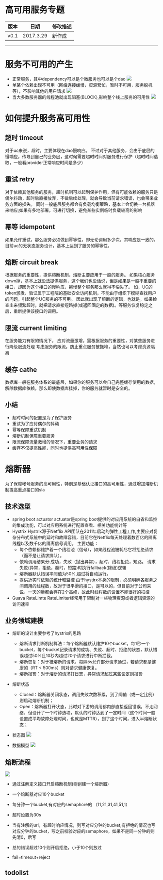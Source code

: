 高可用服务专题
===
|**版本**|日期|修改描述|
|:-:|:-:|:-|
|v0.1|2017.3.29|新作成|
---
# 服务不可用的产生
- 正常服务，其中dependency可以是个微服务也可以是个dao
![](images/request_normal.png)
- 单某个依赖出现不可用（网络连接缓慢，资源繁忙，暂时不可用，服务脱机等），不影响其他的用户请求
![](images/request_block.png)
- 当大多数服务器的线程池就出现阻塞(BLOCK),影响整个线上服务的可用性
![](images/request_blockmore.png)
# 如何提升服务高可用性
## 超时 timeout
对于uc来说，超时，主要体现在dao慢响应。
不过对于其他服务，会由于底层的慢响应，传导到自己的业务层，这时候需要超时时间对服务进行保护（超时时间选取，一般看provider正常响应时间是多少）
## 重试 retry
对于依赖其他服务的服务，超时机制可以起到保护作用，但有可能依赖的服务只是偶尔抖动，超时后直接放弃，不做后续处理，就会导致当前请求错误，也会带来业务方面的损失。
同时一般底层服务都会有负载均衡策略，基本上会切换一台机器来响应;如果有多地部署，可进行切换，避免某些实例临时负载较高的影响
## 幂等 idempotent
如果允许重试，那么服务必须做到幂等性，即无论调用多少次，其响应是一致的。
目前uc的无状态服务设计，基本上达到了服务的幂等性。
## 熔断 circuit break
根据服务的重要性，提供熔断机制，熔断主要应用于一般的服务。
如果核心服务down掉，基本上就没法提供服务，这个我们也没话说，但是如果是一般不重要的接口，却因为这个接口的慢响应，拖慢整个服务那么就得不偿失了。
如，UC的token颁发、验证属于工程院的基础安全访问机制，不能由于组织下模糊查找用户的问题，引起整个UC服务的不可用。
因此就出现了熔断的逻辑，也就是，如果检查出来频繁超时，就把请求直接短路掉(或返回固定的数据)。等服务恢复稳定之后，重新提供该接口的调用。
## 限流 current limiting
在服务能力有限的情况下， 应对流量激增，需根据服务的重要性，对某些服务进行降级限流处理
考虑服务的限流，防止重点服务被拖垮，当然也可以考虑资源隔离
## 缓存 cathe
数据库一般在服务体系的最底层，如果你的服务可以会自己完整缓存使用的数据，解除数据库依赖，那么即使数据库挂掉，你的服务就暂时是安全的。
## 小结
+ 超时时间的配置是为了保护服务
+ 重试为了应付偶尔的抖动
+ 幂等保障重试机制
+ 熔断机制保障重要服务
+ 限流保障流量激增的情况下，重要业务的请求
+ 缓存不仅提高性能，同时也提供高可用性保障

# 熔断器
为了保障帐号服务的高可用性，特别是基础认证接口的高可用性，通过增加熔断机制提高重点接口的sla
## 技术选型
+ spring boot actuator
actuator是spring boot提供的对应用系统的自省和监控的集成功能，可以对应用系统进行配置查看、相关功能统计等
+ Hystrix
Hystrix源于Netflix API团队在2011年启动的弹性工程工作,主要应对复杂分布式系统中的延时和故障容错，目前它在Netflix每天处理着数百亿的隔离线程以及数千亿的隔离信号调用。
主要功能：
   - 每个依赖都维护着一个线程池（信号），如果线程池被耗尽它将拒绝请求（而不是让请求排队）。
   - 依赖调用结果分:成功，失败（抛出异常），超时，线程拒绝，短路。 请求失败(异常，拒绝，超时，短路)时执行fallback(降级)逻辑
   - 熔断器默认错误率阈值为50%,超过将自动运行。
   - 提供近实时依赖的统计和监控
由于hystirx本身的限制，必须明确各服务之间调用的线程数，故对于很平滑的接口，是可以的，但目前对于公司来说，一天的量都会存在2个高峰，故此时线程数的设置不能很好的把控
+ Guava RateLimte
RateLimiter经常用于限制对一些物理资源或者逻辑资源的访问速率

## 业务领域建模
+ 熔断的设计主要参考了hystrix的思路
   - 熔断请求判断机制算法：每个熔断器默认维护10个bucket，每1秒一个bucket，每个bucket记录请求的成功、失败、超时、拒绝的状态，默认错误超过50%且10秒内超过20个请求进行中断拦截。
   - 熔断恢复：对于被熔断的请求，每隔5s允许部分请求通过，若请求都是健康的（RT < 500ms）则对请求健康恢复。
   - 熔断报警：对于熔断的请求打日志，异常请求超过某些设定则报警

+ 熔断状态
   - Closed：熔断器关闭状态，调用失败次数积累，到了阈值（或一定比例）则启动熔断机制；
   - Open：熔断器打开状态，此时对下游的调用都内部直接返回错误，不走网络，但设计了一个时钟选项，默认的时钟达到了一定时间（这个时间一般设置成平均故障处理时间，也就是MTTR），到了这个时间，进入半熔断状态；

+ 状态图
![](images/circuit_block_state.png)

+ 数据模型
![](images/circuit_block_model.png)
## 熔断流程
![](images/circuit_block_seq.png)

+ 通过注解定义接口开启熔断机制(则创建一个熔断器)
+ 一个熔断器对应10个bucket
+ 每分钟一个bucket,有对应的semaphore的  （11,21,31,41,51,1）
+ 超时设置为30s
+ 当有注解的url，有超时响应情况，则写对应分钟的bucket,有拒绝的情况也写对应分钟的bucket，写之前校验对应的semaphore，如果不是同一分钟的则先清0，后写

+ 总的错误超过10个则开启拒绝，小于10个则放过

+ fail=timeout+reject
## todolist


